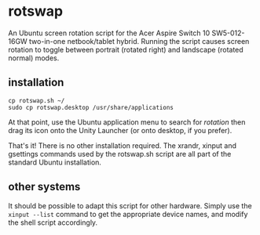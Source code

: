 # rotswap

An Ubuntu screen rotation script for the Acer Aspire Switch 10 SW5-012-16GW two-in-one netbook/tablet hybrid. Running the script causes screen rotation to toggle between portrait (rotated right) and landscape (rotated normal) modes.


## installation

    cp rotswap.sh ~/
    sudo cp rotswap.desktop /usr/share/applications

At that point, use the Ubuntu application menu to search for *rotation* then drag its icon onto the Unity Launcher (or onto desktop, if you prefer).

That's it! There is no other installation required. The xrandr, xinput and gsettings commands used by the rotswap.sh script are all part of the standard Ubuntu installation.

## other systems

It should be possible to adapt this script for other hardware. Simply use the `xinput --list` command to get the appropriate device names, and modify the shell script accordingly.
